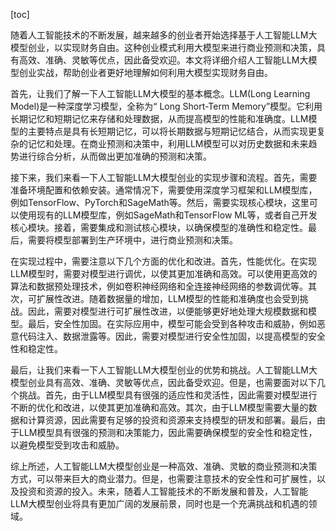
[toc]                    
                
                
随着人工智能技术的不断发展，越来越多的创业者开始选择基于人工智能LLM大模型创业，以实现财务自由。这种创业模式利用大模型来进行商业预测和决策，具有高效、准确、灵敏等优点，因此备受欢迎。本文将详细介绍人工智能LLM大模型创业实战，帮助创业者更好地理解如何利用大模型实现财务自由。

首先，让我们了解一下人工智能LLM大模型的基本概念。LLM(Long Learning Model)是一种深度学习模型，全称为“ Long Short-Term Memory”模型。它利用长期记忆和短期记忆来存储和处理数据，从而提高模型的性能和准确度。LLM模型的主要特点是具有长短期记忆，可以将长期数据与短期记忆结合，从而实现更复杂的记忆和处理。在商业预测和决策中，利用LLM模型可以对历史数据和未来趋势进行综合分析，从而做出更加准确的预测和决策。

接下来，我们来看一下人工智能LLM大模型创业的实现步骤和流程。首先，需要准备环境配置和依赖安装。通常情况下，需要使用深度学习框架和LLM模型库，例如TensorFlow、PyTorch和SageMath等。然后，需要实现核心模块，这里可以使用现有的LLM模型库，例如SageMath和TensorFlow ML等，或者自己开发核心模块。接着，需要集成和测试核心模块，以确保模型的准确性和稳定性。最后，需要将模型部署到生产环境中，进行商业预测和决策。

在实现过程中，需要注意以下几个方面的优化和改进。首先，性能优化。在实现LLM模型时，需要对模型进行调优，以使其更加准确和高效。可以使用更高效的算法和数据预处理技术，例如卷积神经网络和全连接神经网络的参数调优等。其次，可扩展性改进。随着数据量的增加，LLM模型的性能和准确度也会受到挑战。因此，需要对模型进行可扩展性改进，以便能够更好地处理大规模数据和模型。最后，安全性加固。在实际应用中，模型可能会受到各种攻击和威胁，例如恶意代码注入、数据泄露等。因此，需要对模型进行安全性加固，以提高模型的安全性和稳定性。

最后，让我们来看一下人工智能LLM大模型创业的优势和挑战。人工智能LLM大模型创业具有高效、准确、灵敏等优点，因此备受欢迎。但是，也需要面对以下几个挑战。首先，由于LLM模型具有很强的适应性和灵活性，因此需要对模型进行不断的优化和改进，以使其更加准确和高效。其次，由于LLM模型需要大量的数据和计算资源，因此需要有足够的投资和资源来支持模型的研发和部署。最后，由于LLM模型具有很强的预测和决策能力，因此需要确保模型的安全性和稳定性，以避免模型受到攻击和威胁。

综上所述，人工智能LLM大模型创业是一种高效、准确、灵敏的商业预测和决策方式，可以带来巨大的商业潜力。但是，也需要注意技术的安全性和可扩展性，以及投资和资源的投入。未来，随着人工智能技术的不断发展和普及，人工智能LLM大模型创业将具有更加广阔的发展前景，同时也是一个充满挑战和机遇的领域。

